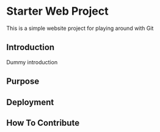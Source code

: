 # Starter Web Project

This is  a simple website project for playing around with Git

## Introduction

Dummy introduction

## Purpose

## Deployment

## How To Contribute

